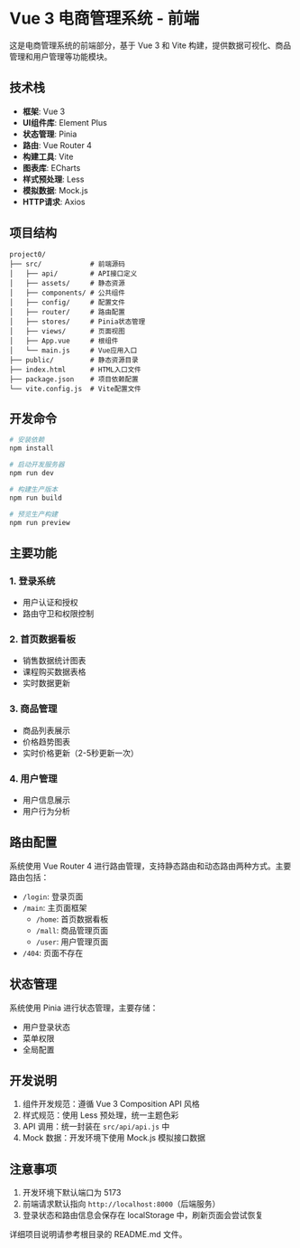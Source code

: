 # Vue 3 电商管理系统 - 前端

这是电商管理系统的前端部分，基于 Vue 3 和 Vite 构建，提供数据可视化、商品管理和用户管理等功能模块。

## 技术栈

- **框架**: Vue 3
- **UI组件库**: Element Plus
- **状态管理**: Pinia
- **路由**: Vue Router 4
- **构建工具**: Vite
- **图表库**: ECharts
- **样式预处理**: Less
- **模拟数据**: Mock.js
- **HTTP请求**: Axios

## 项目结构

```
project0/
├── src/            # 前端源码
│   ├── api/        # API接口定义
│   ├── assets/     # 静态资源
│   ├── components/ # 公共组件
│   ├── config/     # 配置文件
│   ├── router/     # 路由配置
│   ├── stores/     # Pinia状态管理
│   ├── views/      # 页面视图
│   ├── App.vue     # 根组件
│   └── main.js     # Vue应用入口
├── public/         # 静态资源目录
├── index.html      # HTML入口文件
├── package.json    # 项目依赖配置
└── vite.config.js  # Vite配置文件
```

## 开发命令

```bash
# 安装依赖
npm install

# 启动开发服务器
npm run dev

# 构建生产版本
npm run build

# 预览生产构建
npm run preview
```

## 主要功能

### 1. 登录系统
- 用户认证和授权
- 路由守卫和权限控制

### 2. 首页数据看板
- 销售数据统计图表
- 课程购买数据表格
- 实时数据更新

### 3. 商品管理
- 商品列表展示
- 价格趋势图表
- 实时价格更新（2-5秒更新一次）

### 4. 用户管理
- 用户信息展示
- 用户行为分析

## 路由配置

系统使用 Vue Router 4 进行路由管理，支持静态路由和动态路由两种方式。主要路由包括：
- `/login`: 登录页面
- `/main`: 主页面框架
  - `/home`: 首页数据看板
  - `/mall`: 商品管理页面
  - `/user`: 用户管理页面
- `/404`: 页面不存在

## 状态管理

系统使用 Pinia 进行状态管理，主要存储：
- 用户登录状态
- 菜单权限
- 全局配置

## 开发说明

1. 组件开发规范：遵循 Vue 3 Composition API 风格
2. 样式规范：使用 Less 预处理，统一主题色彩
3. API 调用：统一封装在 `src/api/api.js` 中
4. Mock 数据：开发环境下使用 Mock.js 模拟接口数据

## 注意事项

1. 开发环境下默认端口为 5173
2. 前端请求默认指向 `http://localhost:8000`（后端服务）
3. 登录状态和路由信息会保存在 localStorage 中，刷新页面会尝试恢复

详细项目说明请参考根目录的 README.md 文件。

